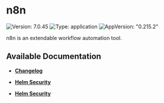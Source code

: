 # n8n

![Version: 7.0.45](https://img.shields.io/badge/Version-7.0.45-informational?style=flat-square) ![Type: application](https://img.shields.io/badge/Type-application-informational?style=flat-square) ![AppVersion: "0.215.2"](https://img.shields.io/badge/AppVersion-"0.215.2"-informational?style=flat-square)

n8n is an extendable workflow automation tool.

## Available Documentation

- [**Changelog**](CHANGELOG)

- [**Helm Security**](container-security)

- [**Helm Security**](helm-security)

